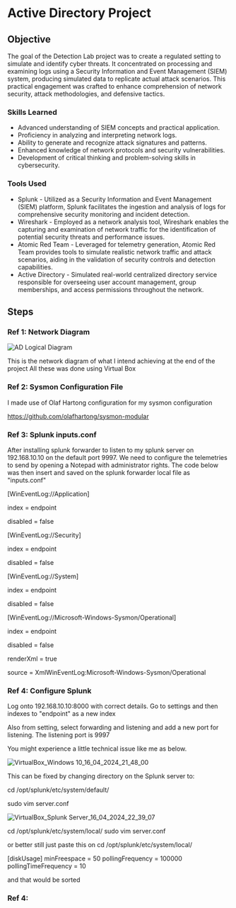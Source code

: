 
# Active Directory Project

## Objective

The goal of the Detection Lab project was to create a regulated setting to simulate and identify cyber threats. It concentrated on processing and examining logs using a Security Information and Event Management (SIEM) system, producing simulated data to replicate actual attack scenarios. This practical engagement was crafted to enhance comprehension of network security, attack methodologies, and defensive tactics.

### Skills Learned

- Advanced understanding of SIEM concepts and practical application.
- Proficiency in analyzing and interpreting network logs.
- Ability to generate and recognize attack signatures and patterns.
- Enhanced knowledge of network protocols and security vulnerabilities.
- Development of critical thinking and problem-solving skills in cybersecurity.

### Tools Used

- Splunk - Utilized as a Security Information and Event Management (SIEM) platform, Splunk facilitates the ingestion and analysis of logs for comprehensive security monitoring and incident detection.
- Wireshark - Employed as a network analysis tool, Wireshark enables the capturing and examination of network traffic for the identification of potential security threats and performance issues.
- Atomic Red Team - Leveraged for telemetry generation, Atomic Red Team provides tools to simulate realistic network traffic and attack scenarios, aiding in the validation of security controls and detection capabilities.
- Active Directory - Simulated real-world centralized directory service responsible for overseeing user account management, group memberships, and access permissions throughout the network.

## Steps

### Ref 1: Network Diagram

![AD Logical Diagram](https://github.com/teejayvona/Detection-Lab/assets/33003865/4524a778-a1b8-43f1-b488-77ec836bb6a2)


This is the network diagram of what I intend achieving at the end of the project
All these was done using Virtual Box

### Ref 2: Sysmon Configuration File

I made use of Olaf Hartong configuration for my sysmon configuration

https://github.com/olafhartong/sysmon-modular

### Ref 3: Splunk inputs.conf

After installing splunk forwarder to listen to my splunk server on 192.168.10.10 on the default port 9997. We need to configure the telemetries to send by opening a Notepad with administrator rights. The code below was then insert and saved on the splunk forwarder local file as "inputs.conf"

[WinEventLog://Application]

index = endpoint

disabled = false

[WinEventLog://Security]

index = endpoint

disabled = false

[WinEventLog://System]

index = endpoint

disabled = false

[WinEventLog://Microsoft-Windows-Sysmon/Operational]

index = endpoint

disabled = false

renderXml = true

source = XmlWinEventLog:Microsoft-Windows-Sysmon/Operational

### Ref 4: Configure Splunk

Log onto 192.168.10.10:8000 with correct details. Go to settings and then indexes to "endpoint" as a new index

Also from setting, select forwarding and listening and add a new port for listening. The listening port is 9997

You might experience a little technical issue like me as below.

![VirtualBox_Windows 10_16_04_2024_21_48_00](https://github.com/teejayvona/Detection-Lab/assets/33003865/48ff714c-7bc9-4139-bccf-9b11e45ef170)

This can be fixed by changing directory on the Splunk server to:

cd /opt/splunk/etc/system/default/

sudo vim server.conf

![VirtualBox_Splunk Server_16_04_2024_22_39_07](https://github.com/teejayvona/Detection-Lab/assets/33003865/7c76c8dc-560f-43ff-a70b-3c7f98c09ebd)

cd /opt/splunk/etc/system/local/
sudo vim server.conf

or better still just paste this on cd /opt/splunk/etc/system/local/

[diskUsage]
minFreespace = 50
pollingFrequency = 100000
pollingTimeFrequency = 10

and that would be sorted

### Ref 4: 
